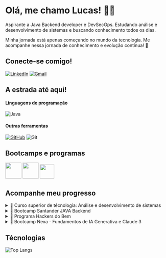 
# Olá, me chamo Lucas! 👋🏽

Aspirante a Java Backend developer e DevSecOps. Estudando análise e desenvolvimento de sistemas e buscando conhecimento todos os dias.

Minha jornada está apenas começando no mundo da tecnologia. Me acompanhe nessa jornada de conhecimento e evolução contínua! 🚀

## Conecte-se comigo!

[![LinkedIn](https://img.shields.io/badge/LinkedIn-303030?style=for-the-badge&logo=linkedin&logoColor=white)](https://www.linkedin.com/in/lucas-alves-49b509241/)
[![Gmail](https://img.shields.io/badge/Gmail-303030?style=for-the-badge&logo=gmail&logoColor=white)](mailto:lucas.alves.lima.brito@gmail.com)

## A estrada até aqui! 

#### Linguagens de programação 

![Java](https://img.shields.io/badge/java-%3333333.svg?style=for-the-badge&logo=openjdk&logoColor=white)

#### Outras ferramentas 

 [![GitHub](https://img.shields.io/badge/GitHub-333333?style=for-the-badge&logo=github&logoColor=white)](https://github.com/SEUUSERNAME)
 ![Git](https://img.shields.io/badge/GIT-333333?style=for-the-badge&logo=git&logoColor=white)

## Bootcamps e programas

[<img src="https://hermes.dio.me/tracks/a039b34c-7aa8-4a3d-b765-07c8c837f67a.png" height="50"></a>](https://web.dio.me/track/7da9882f-2f0d-4f4d-b997-f300ce50f9f5)
[<img src="https://hermes.dio.me/tracks/0cb208b8-6bf4-454b-9b12-9e9418ad0356.png" height="50"></a>](https://web.dio.me/track/bootcamp-nexa-fundamentos-de-ia-generativa-e-claude-3)
[<img src="https://ava.hackersdobem.org.br/pluginfile.php/1/theme_edumy/headerlogo_mobile/1714442599/header-logo.png" height="45"></a>](https://conteudo.hackersdobem.org.br/)

##  Acompanhe meu progresso 

<details align="left">
  <summary> 📖 Curso superior de técnologia: Análise e desenvolvimento de sistemas </summary> 
 
   - 🎒 FATEC Carapicuíba

   - 🕑 Previsão de término: dezembro de 2026

</details>
 
<details align="left">
  <summary> 📖 Bootcamp Santander JAVA Backend </summary> 
 
  - 🎒 DIO - Digital Innovation One

  - 🕑 Previsão de término: julho de 2024

</details>

<details align="left">
  <summary> 📖 Programa Hackers do Bem </summary> 
 
   - 🎒 SENAI em parceria com governo federal e RNP

   - 🕑 Previsão de término: maio de 2025

</details>

<details align="left">
  <summary> 📖 Bootcamp Nexa - Fundamentos de IA Generativa e Claude 3 </summary> 
 
   - 🎒 DIO - Digital Innovation One

   - 🕑 Previsão de término: 19 de maio de 2024

</details>


## Técnologias

![Top Langs](https://github-readme-stats-git-masterrstaa-rickstaa.vercel.app/api/top-langs/?username=brito570&layout=compact&bg_color=000&border_color=30A3DC&title_color=E94D5F&text_color=FFF)
